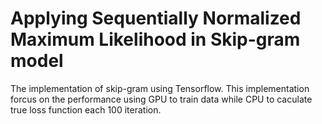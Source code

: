 # Applying Sequentially Normalized Maximum Likelihood in Skip-gram model

The implementation of skip-gram using Tensorflow.
This implementation forcus on the performance using GPU to train data while CPU to caculate true loss function each 100 iteration.
